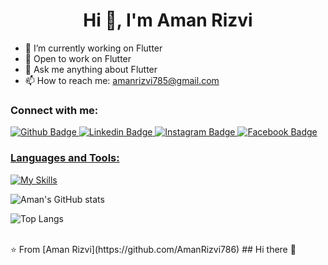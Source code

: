  <h1 align="center">Hi 👋, I'm Aman Rizvi</h1>

- 🔭 I’m currently working on Flutter
- 🌱 Open to work on Flutter
- 💬 Ask me anything about Flutter 
- 📫 How to reach me: amanrizvi785@gmail.com
  
### Connect with me:
<div id="badges">
  <a href="https://github.com/AmanRizvi786">
    <img src="https://img.shields.io/badge/Github-black?style=for-the-badge&logo=Github&logoColor=black" alt="Github Badge"/>
  </a>
  <a href="https://www.linkedin.com/in/aman-rizvi-11738620a/">
    <img src="https://img.shields.io/badge/Linkedin-blue?style=for-the-badge&logo=linkedin&logoColor=white" alt="Linkedin Badge"/>
  </a>
   <a href="https://www.instagram.com/_amanrizvi_/">
    <img src="https://img.shields.io/badge/Instagram-purple?style=for-the-badge&logo=instagram&logoColor=white" alt="Instagram Badge"/>
  </a>
   <a href="https://www.facebook.com/profile.php?id=100009670877961">
    <img src="https://img.shields.io/badge/Facebook-blue?style=for-the-badge&logo=facebook&logoColor=white" alt="Facebook Badge"/>
  
</div>

### Languages and Tools:
[![My Skills](https://skillicons.dev/icons?i=flutter,dart,firebase,github,git,postman,figma,xd&perline=5)](https://skillicons.dev)

![Aman's GitHub stats](https://github-readme-stats.vercel.app/api?username=AmanRizvi786&show_icons=true&theme=dark)

![Top Langs](https://github-readme-stats.vercel.app/api/top-langs/?username=AmanRizvi786&theme=dark)


<br>
⭐️ From [Aman Rizvi](https://github.com/AmanRizvi786)
## Hi there 👋
